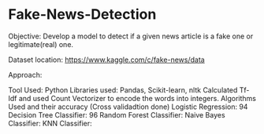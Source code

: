 # Fake-News-Detection

Objective: Develop a model to detect if a given news article is a fake one or legitimate(real) one. 

Dataset location: https://www.kaggle.com/c/fake-news/data

Approach: 

Tool Used: Python
Libraries used: Pandas, Scikit-learn, nltk
Calculated Tf-Idf and used Count Vectorizer to encode the words into integers.
Algorithms Used and their accuracy (Cross validadtion done)
  Logistic Regression: 94
  Decision Tree Classifier: 96
  Random Forest Classifier:
  Naive Bayes Classifier:
  KNN Classifier: 
